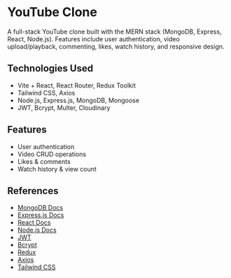 # YouTube Clone

A full-stack YouTube clone built with the MERN stack (MongoDB, Express, React, Node.js). Features include user authentication, video upload/playback, commenting, likes, watch history, and responsive design.

## Technologies Used

- Vite + React, React Router, Redux Toolkit
- Tailwind CSS, Axios
- Node.js, Express.js, MongoDB, Mongoose
- JWT, Bcrypt, Multer, Cloudinary

## Features

- User authentication
- Video CRUD operations
- Likes & comments
- Watch history & view count

## References

- [MongoDB Docs](https://docs.mongodb.com/)
- [Express.js Docs](https://expressjs.com/)
- [React Docs](https://reactjs.org/docs/gettingstarted.html)
- [Node.js Docs](https://nodejs.org/en/docs/)
- [JWT](https://jwt.io/introduction/)
- [Bcrypt](https://www.npmjs.com/package/bcrypt)
- [Redux](https://redux.js.org/)
- [Axios](https://axios-http.com/docs/intro)
- [Tailwind CSS](https://tailwindcss.com/docs)

